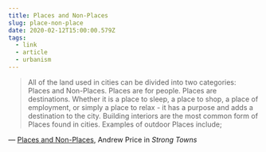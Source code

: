 ```yaml
---
title: Places and Non-Places
slug: place-non-place
date: 2020-02-12T15:00:00.579Z
tags:
  - link
  - article
  - urbanism
---
```


> All of the land used in cities can be divided into two categories: Places and Non-Places. Places are for people. Places are destinations. Whether it is a place to sleep, a place to shop, a place of employment, or simply a place to relax - it has a purpose and adds a destination to the city. Building interiors are the most common form of Places found in cities. Examples of outdoor Places include;

&mdash; [Places and Non-Places](https://www.strongtowns.org/journal/2014/10/14/places-and-non-places), Andrew Price in _Strong Towns_